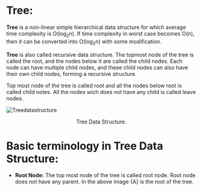 
# Tree:

**Tree** is a non-linear simple hierarchical data structure for which average time complexity is O(log<sub>2</sub>n). If time complexity in worst case becomes O(n), then it can be converted into O(log<sub>2</sub>n) with some modification.

**Tree** is also called recursive data structure. The topmost node of the tree is called the root, and the nodes below it are called the child nodes. Each node can have multiple child nodes, and these child nodes can also have their own child nodes, forming a recursive structure.


Top most node of the tree is called root and all the nodes below root is called child notes. All the nodes wich does not have any child is called leave nodes.

![Treedatastructure](https://github.com/1711naveen/DSA/assets/139497591/808f7a04-4a02-4908-9319-09f7a664499a)
<p align="center">Tree Data Structure.</p>

# Basic terminology in Tree Data Structure:



- **Root Node:** The top most node of the tree is called root node. Root node does not have any parent. In the above image {A} is the root of the tree.


